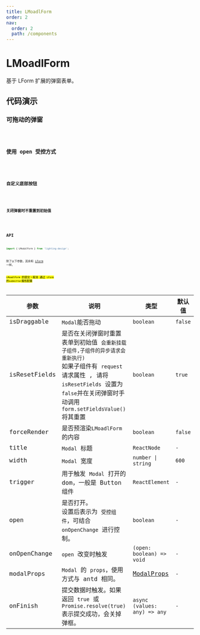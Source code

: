 ```yaml
---
title: LMoadlForm
order: 2
nav:
  order: 2
  path: /components
---
```


# LMoadlForm

基于 LForm 扩展的弹窗表单。

## 代码演示

### 可拖动的弹窗

<code src='./demos/Demo1.tsx'>

### 使用 open 受控方式

<code src='./demos/Demo3.tsx'>

### 自定义底部按钮

<code src='./demos/Demo2.tsx'>

### 关闭弹窗时不重置到初始值

<code src='./demos/Demo4.tsx'>

## API

```ts
import { LModalForm } from 'lighting-design';
```

除了以下参数，其余和 [LForm](/components/form#api) 一样。

<mark>`LMoadlForm` 的提交丶取消 通过 `LForm` 的`submitter`属性配置</mark>

| 参数 | 说明 | 类型 | 默认值 |
| --- | --- | --- | --- |
| isDraggable | `Modal`能否拖动 | `boolean` | `false` |
| isResetFields | 是否在关闭弹窗时重置表单到初始值 `会重新挂载子组件,子组件的异步请求会重新执行)`<br/>如果子组件有 `request` 请求属性 , 请将 `isResetFields` 设置为`false`并在关闭弹窗时手动调用`form.setFieldsValue()`将其重置 | `boolean` | `true` |
| forceRender | 是否预渲染`LMoadlForm`的内容 | `boolean` | `false` |
| title | `Modal` 标题 | `ReactNode` | `-` |
| width | `Modal` 宽度 | `number \| string` | `600` |
| trigger | 用于触发 `Modal` 打开的 dom，一般是 Button 组件 | `ReactElement` | `-` |
| open | 是否打开。<br/>设置后表示为 `受控组件`，可结合 `onOpenChange` 进行控制。 | `boolean` | `-` |
| onOpenChange | `open` 改变时触发 | `(open: boolean) => void` | `- ` |
| modalProps | `Modal` 的 `props`，使用方式与 antd 相同。 | [ModalProps](https://ant.design/components/modal-cn/#API) | `-` |
| onFinish | 提交数据时触发。如果返回 `true` 或 `Promise.resolve(true)` 表示提交成功，会关掉弹框。 | `async (values: any) => any` | `-` |
